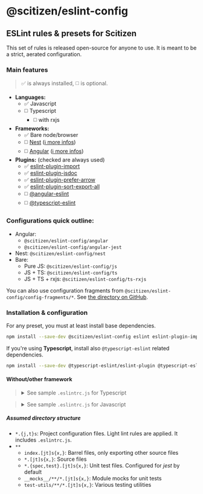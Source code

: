 # @scitizen/eslint-config
ESLint rules &amp; presets for Scitizen
---

This set of rules is released open-source for anyone to use. It is meant to be a strict, aerated configuration.

### Main features

> :white_check_mark: is always installed, :white_medium_square: is optional.

* **Languages:**
  * :white_check_mark: Javascript
  * :white_medium_square: Typescript
    * :white_medium_square: with rxjs
* **Frameworks:**
  * :white_check_mark: Bare node/browser
  * :white_medium_square: [Nest](https://nestjs.com/) ([:information_source: more infos]())
  * :white_medium_square: [Angular](https://angular.io/) ([:information_source: more infos]())
* **Plugins:** (checked are always used)
  * :white_check_mark: [eslint-plugin-import](https://www.npmjs.com/package/eslint-plugin-import)
  * :white_check_mark: [eslint-plugin-jsdoc](https://www.npmjs.com/package/eslint-plugin-jsdoc)
  * :white_check_mark: [eslint-plugin-prefer-arrow](https://www.npmjs.com/package/eslint-plugin-prefer-arrow)
  * :white_check_mark: [eslint-plugin-sort-export-all](https://www.npmjs.com/package/eslint-plugin-sort-export-all)
  * :white_medium_square: [@angular-eslint](https://www.npmjs.com/package/@angular-eslint/eslint-plugin)
  * :white_medium_square: [@typescript-eslint](https://www.npmjs.com/package/@typescript-eslint/eslint-plugin)

### Configurations quick outline:

* Angular:
  * `@scitizen/eslint-config/angular`
  * `@scitizen/eslint-config/angular-jest`
* Nest: `@scitizen/eslint-config/nest`
* Bare:
  * Pure JS: `@scitizen/eslint-config/js`
  * JS + TS: `@scitizen/eslint-config/ts`
  * JS + TS + rxjs: `@scitizen/eslint-config/ts-rxjs`

You can also use configuration fragments from `@scitizen/eslint-config/config-fragments/*`. See [the directory on GitHub](https://github.com/Scitizen/eslint-config/tree/main/src/config-fragments).

### Installation & configuration

For any preset, you must at least install base dependencies.

```sh
npm install --save-dev @scitizen/eslint-config eslint eslint-plugin-import eslint-plugin-jsdoc eslint-plugin-prefer-arrow eslint-plugin-sort-export-all lodash
```

If you're using **Typescript**, install also `@typescript-eslint` related dependencies.

```sh
npm install --save-dev @typescript-eslint/eslint-plugin @typescript-eslint/eslint-plugin-tslint @typescript-eslint/parser tslint
```

#### Without/other framework

<blockquote>
<details>
<summary>See sample <code>.eslintrc.js</code> for Typescript</summary>

```js
module.exports = {
	env: { /* See https://eslint.org/docs/user-guide/configuring#specifying-environments. es2020 is enabled by default */ },
	extends: '@scitizen/eslint-config/ts',
	parserOptions: {
		project: './tsconfig.json',
	},
};
```

</details>
</blockquote>

<blockquote>
<details>
<summary>See sample <code>.eslintrc.js</code> for Javascript</summary>

```js
module.exports = {
	env: { /* See https://eslint.org/docs/user-guide/configuring#specifying-environments. es2020 is enabled by default */ },
	extends: '@scitizen/eslint-config/js',
};
```

</details>
</blockquote>

##### Assumed directory structure

* `*.{j,t}s`: Project configuration files. Light lint rules are applied. It includes `.eslintrc.js`.
* `**`
  * `index.[jt]s{x,}`: Barrel files, only exporting other source files
  * `*.[jt]s{x,}`: Source files
  * `*.{spec,test}.[jt]s{x,}`: Unit test files. Configured for *jest* by default
  * `__mocks__/**/*.[jt]s{x,}`: Module mocks for unit tests
  * `test-utils/**/*.[jt]s{x,}`: Various testing utilities
